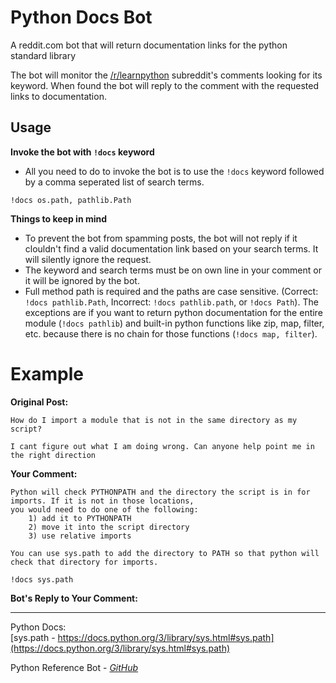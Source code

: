 # Python Docs Bot
A reddit.com bot that will return documentation links for the python standard library  
  
The bot will monitor the [/r/learnpython](https://www.reddit.com/r/learnpython/) subreddit's comments looking for its keyword. When found the bot will reply to the comment with the requested links to documentation.  
  
## Usage

**Invoke the bot with `!docs` keyword**  
- All you need to do to invoke the bot is to use the `!docs` keyword followed by a comma seperated list of search terms.  
```
!docs os.path, pathlib.Path
```   
  
**Things to keep in mind**  
- To prevent the bot from spamming posts, the bot will not reply if it clouldn't find a valid documentation link based on your search terms. It will silently ignore the request.
- The keyword and search terms must be on own line in your comment or it will be ignored by the bot.  
- Full method path is required and the paths are case sensitive. (Correct: `!docs pathlib.Path`, Incorrect: `!docs pathlib.path`, or `!docs Path`). The exceptions are if you want to return python documentation for the entire module (`!docs pathlib`) and built-in python functions like zip, map, filter, etc. because there is no chain for those functions (`!docs map, filter`).  
  
# Example
  
**Original Post:**  
  
```
How do I import a module that is not in the same directory as my script?

I cant figure out what I am doing wrong. Can anyone help point me in the right direction
```

**Your Comment:**  
  
```
Python will check PYTHONPATH and the directory the script is in for imports. If it is not in those locations,  
you would need to do one of the following:  
    1) add it to PYTHONPATH  
    2) move it into the script directory  
    3) use relative imports  
  
You can use sys.path to add the directory to PATH so that python will check that directory for imports.  
  
!docs sys.path  
```    
  
**Bot's Reply to Your Comment:**  
  
---
  
Python Docs:  
[sys.path - https://docs.python.org/3/library/sys.html#sys.path](https://docs.python.org/3/library/sys.html#sys.path)  
  
Python Reference Bot - *[GitHub](https://github.com/trevormiller6/Py-Docs-Bot)*